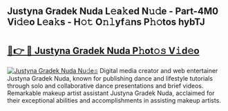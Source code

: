 ## Justyna Gradek Nuda L𝚎a𝚔ed N𝚞𝚍e - Part-4M0 Vi𝚍𝚎o L𝚎a𝚔s - H𝚘𝚝 O𝚗𝚕yf𝚊ns P𝚑𝚘tos hybTJ

# <h2><a href="http://kf97p8.oniu.top/?m=Justyna+Gradek+Nuda">🔗👉 🔴 Justyna Gradek Nuda P𝚑ot𝚘𝚜 V𝚒d𝚎o</a></h2>

[![Justyna Gradek Nuda Nu𝚍e𝚜](https://i.imgur.com/0qMVB7G.gif)](http://kf97p8.oniu.top/?m=Justyna+Gradek+Nuda)
Digital media creator and web entertainer Justyna Gradek Nuda, known for publishing dance and lifestyle tutorials through solo and collaborative dance presentations and brief videos. Remarkable makeup artist assistant Justyna Gradek Nuda, acclaimed for their exceptional abilities and accomplishments in assisting makeup artists.  
